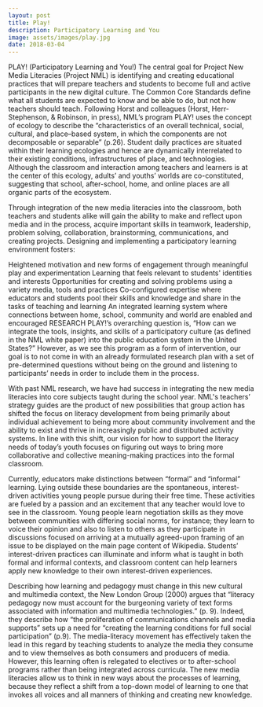 ```yaml
---
layout: post
title: Play!
description: Participatory Learning and You
image: assets/images/play.jpg
date: 2018-03-04
---
```


PLAY! (Participatory Learning and You!)
The central goal for Project New Media Literacies (Project NML) is identifying and creating educational practices that will prepare teachers and students to become full and active participants in the new digital culture. The Common Core Standards define what all students are expected to know and be able to do, but not how teachers should teach. Following Horst and colleagues (Horst, Herr-Stephenson, & Robinson, in press), NML’s program PLAY! uses the concept of ecology to describe the “characteristics of an overall technical, social, cultural, and place–based system, in which the components are not decomposable or separable” (p.26). Student daily practices are situated within their learning ecologies and hence are dynamically interrelated to their existing conditions, infrastructures of place, and technologies. Although the classroom and interaction among teachers and learners is at the center of this ecology, adults’ and youths’ worlds are co-constituted, suggesting that school, after-school, home, and online places are all organic parts of the ecosystem.

Through integration of the new media literacies into the classroom, both teachers and students alike will gain the ability to make and reflect upon media and in the process, acquire important skills in teamwork, leadership, problem solving, collaboration, brainstorming, communications, and creating projects. Designing and implementing a participatory learning environment fosters:

Heightened motivation and new forms of engagement through meaningful play and experimentation
Learning that feels relevant to students' identities and interests
Opportunities for creating and solving problems using a variety media, tools and practices
Co-configured expertise where educators and students pool their skills and knowledge and share in the tasks of teaching and learning
An integrated learning system where connections between home, school, community and world are enabled and encouraged
RESEARCH
PLAY!’s overarching question is, “How can we integrate the tools, insights, and skills of a participatory culture (as defined in the NML white paper) into the public education system in the United States?” However, as we see this program as a form of intervention, our goal is to not come in with an already formulated research plan with a set of pre-determined questions without being on the ground and listening to participants’ needs in order to include them in the process.

With past NML research, we have had success in integrating the new media literacies into core subjects taught during the school year. NML's teachers’ strategy guides are the product of new possibilities that group action has shifted the focus on literacy development from being primarily about individual achievement to being more about community involvement and the ability to exist and thrive in increasingly public and distributed activity systems. In line with this shift, our vision for how to support the literacy needs of today’s youth focuses on figuring out ways to bring more collaborative and collective meaning-making practices into the formal classroom.

Currently, educators make distinctions between “formal” and “informal” learning. Lying outside these boundaries are the spontaneous, interest-driven activities young people pursue during their free time. These activities are fueled by a passion and an excitement that any teacher would love to see in the classroom. Young people learn negotiation skills as they move between communities with differing social norms, for instance; they learn to voice their opinion and also to listen to others as they participate in discussions focused on arriving at a mutually agreed-upon framing of an issue to be displayed on the main page content of Wikipedia. Students’ interest-driven practices can illuminate and inform what is taught in both formal and informal contexts, and classroom content can help learners apply new knowledge to their own interest-driven experiences.

Describing how learning and pedagogy must change in this new cultural and multimedia context, the New London Group (2000) argues that “literacy pedagogy now must account for the burgeoning variety of text forms associated with information and multimedia technologies.” (p. 9). Indeed, they describe how “the proliferation of communications channels and media supports” sets up a need for “creating the learning conditions for full social participation” (p.9). The media-literacy movement has effectively taken the lead in this regard by teaching students to analyze the media they consume and to view themselves as both consumers and producers of media. However, this learning often is relegated to electives or to after-school programs rather than being integrated across curricula. The new media literacies allow us to think in new ways about the processes of learning, because they reflect a shift from a top-down model of learning to one that invokes all voices and all manners of thinking and creating new knowledge.

